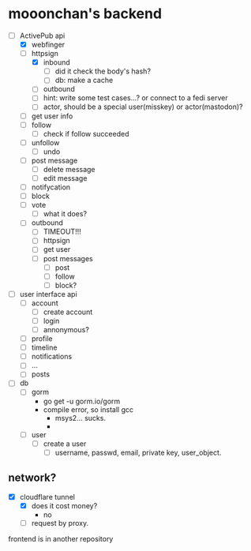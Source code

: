 # mooonchan's backend

- [ ] ActivePub api
  - [x] webfinger
  - [ ] httpsign
    - [x] inbound
      - [ ] did it check the body's hash?
      - [ ] db: make a cache
    - [ ] outbound
    - [ ] hint: write some test cases...? or connect to a fedi server
    - [ ] actor, should be a special user(misskey) or actor(mastodon)?
  - [ ] get user info
  - [ ] follow
    - [ ] check if follow succeeded
  - [ ] unfollow
    - [ ] undo
  - [ ] post message
    - [ ] delete message
    - [ ] edit message
  - [ ] notifycation
  - [ ] block
  - [ ] vote
    - [ ] what it does?
  - [ ] outbound
    - [ ] TIMEOUT!!!
    - [ ] httpsign
    - [ ] get user
    - [ ] post messages
      - [ ] post
      - [ ] follow
      - [ ] block?
- [ ] user interface api
  - [ ] account
    - [ ] create account
    - [ ] login
    - [ ] annonymous?  
  - [ ] profile
  - [ ] timeline
  - [ ] notifications
  - [ ] ...
  - [ ] posts
- [ ] db
  - [ ] gorm
    - go get -u gorm.io/gorm
    - compile error, so install gcc
      - msys2... sucks.
      - 
  - [ ] user
    - [ ] create a user
      - [ ] username, passwd, email, private key, user_object.

## network?

- [x] cloudflare tunnel
  - [x] does it cost money?
    - no
  - [ ] request by proxy.

frontend is in another repository
